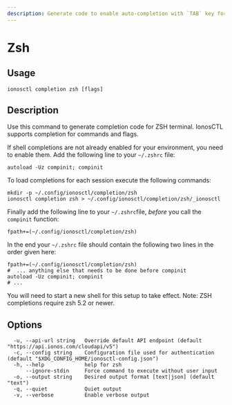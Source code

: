 ```yaml
---
description: Generate code to enable auto-completion with `TAB` key for ZSH terminal
---
```


# Zsh

## Usage

```text
ionosctl completion zsh [flags]
```

## Description

Use this command to generate completion code for ZSH terminal. IonosCTL supports completion for commands and flags.

If shell completions are not already enabled for your environment, you need to enable them. 
Add the following line to your `~/.zshrc` file:

    autoload -Uz compinit; compinit

To load completions for each session execute the following commands:

    mkdir -p ~/.config/ionosctl/completion/zsh
    ionosctl completion zsh > ~/.config/ionosctl/completion/zsh/_ionosctl

Finally add the following line to your `~/.zshrc`file, *before* you
call the `compinit` function:

    fpath+=(~/.config/ionosctl/completion/zsh)

In the end your `~/.zshrc` file should contain the following two lines in the order given here:

    fpath+=(~/.config/ionosctl/completion/zsh)
    #  ... anything else that needs to be done before compinit
    autoload -Uz compinit; compinit
    # ...

You will need to start a new shell for this setup to take effect.
Note: ZSH completions require zsh 5.2 or newer.

## Options

```text
  -u, --api-url string   Override default API endpoint (default "https://api.ionos.com/cloudapi/v5")
  -c, --config string    Configuration file used for authentication (default "$XDG_CONFIG_HOME/ionosctl-config.json")
  -h, --help             help for zsh
      --ignore-stdin     Force command to execute without user input
  -o, --output string    Desired output format [text|json] (default "text")
  -q, --quiet            Quiet output
  -v, --verbose          Enable verbose output
```

